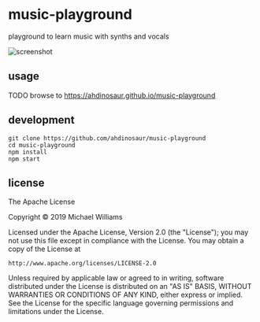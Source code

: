 # music-playground

playground to learn music with synths and vocals

![screenshot](./screenshot.png)

## usage

TODO browse to <https://ahdinosaur.github.io/music-playground>

## development

```
git clone https://github.com/ahdinosaur/music-playground
cd music-playground
npm install
npm start
```

## license

The Apache License

Copyright &copy; 2019 Michael Williams

Licensed under the Apache License, Version 2.0 (the "License");
you may not use this file except in compliance with the License.
You may obtain a copy of the License at

    http://www.apache.org/licenses/LICENSE-2.0

Unless required by applicable law or agreed to in writing, software
distributed under the License is distributed on an "AS IS" BASIS,
WITHOUT WARRANTIES OR CONDITIONS OF ANY KIND, either express or implied.
See the License for the specific language governing permissions and
limitations under the License.
